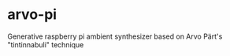 # arvo-pi
Generative raspberry pi ambient synthesizer based on Arvo Pärt's "tintinnabuli" technique 
